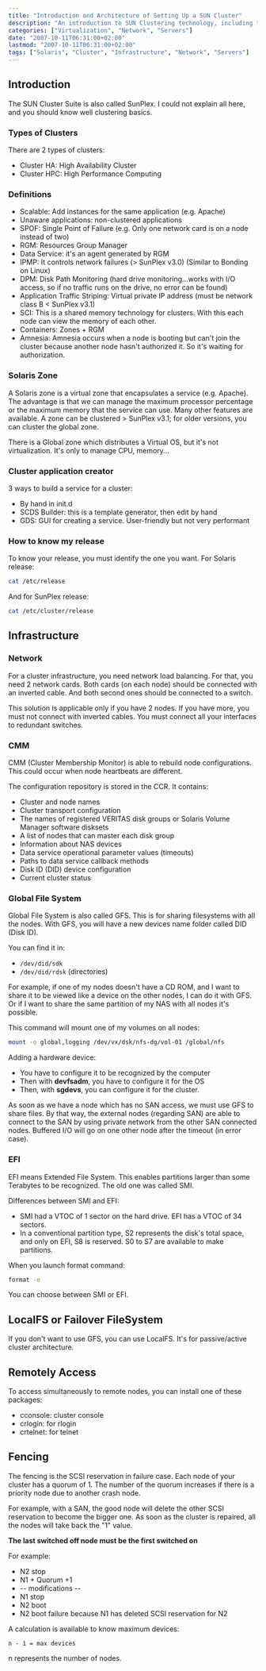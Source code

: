```yaml
---
title: "Introduction and Architecture of Setting Up a SUN Cluster"
description: "An introduction to SUN Clustering technology, including types of clusters, definitions, infrastructure components, and configuration details."
categories: ["Virtualization", "Network", "Servers"]
date: "2007-10-11T06:31:00+02:00"
lastmod: "2007-10-11T06:31:00+02:00"
tags: ["Solaris", "Cluster", "Infrastructure", "Network", "Servers"]
---
```


## Introduction

The SUN Cluster Suite is also called SunPlex. I could not explain all here, and you should know well clustering basics.

### Types of Clusters

There are 2 types of clusters:

- Cluster HA: High Availability Cluster
- Cluster HPC: High Performance Computing

### Definitions

- Scalable: Add instances for the same application (e.g. Apache)
- Unaware applications: non-clustered applications
- SPOF: Single Point of Failure (e.g. Only one network card is on a node instead of two)
- RGM: Resources Group Manager
- Data Service: it's an agent generated by RGM
- IPMP: It controls network failures (> SunPlex v3.0) (Similar to Bonding on Linux)
- DPM: Disk Path Monitoring (hard drive monitoring...works with I/O access, so if no traffic runs on the drive, no error can be found)
- Application Traffic Striping: Virtual private IP address (must be network class B < SunPlex v3.1)
- SCI: This is a shared memory technology for clusters. With this each node can view the memory of each other.
- Containers: Zones + RGM
- Amnesia: Amnesia occurs when a node is booting but can't join the cluster because another node hasn't authorized it. So it's waiting for authorization.

### Solaris Zone

A Solaris zone is a virtual zone that encapsulates a service (e.g. Apache). The advantage is that we can manage the maximum processor percentage or the maximum memory that the service can use. Many other features are available. A zone can be clustered > SunPlex v3.1; for older versions, you can cluster the global zone.

There is a Global zone which distributes a Virtual OS, but it's not virtualization. It's only to manage CPU, memory...

### Cluster application creator

3 ways to build a service for a cluster:

- By hand in init.d
- SCDS Builder: this is a template generator, then edit by hand
- GDS: GUI for creating a service. User-friendly but not very performant

### How to know my release

To know your release, you must identify the one you want. For Solaris release:

```bash
cat /etc/release
```

And for SunPlex release:

```bash
cat /etc/cluster/release
```

## Infrastructure

### Network

For a cluster infrastructure, you need network load balancing. For that, you need 2 network cards. Both cards (on each node) should be connected with an inverted cable. And both second ones should be connected to a switch.

This solution is applicable only if you have 2 nodes. If you have more, you must not connect with inverted cables. You must connect all your interfaces to redundant switches.

### CMM

CMM (Cluster Membership Monitor) is able to rebuild node configurations. This could occur when node heartbeats are different.

The configuration repository is stored in the CCR. It contains:

- Cluster and node names
- Cluster transport configuration
- The names of registered VERITAS disk groups or Solaris Volume Manager software disksets
- A list of nodes that can master each disk group
- Information about NAS devices
- Data service operational parameter values (timeouts)
- Paths to data service callback methods
- Disk ID (DID) device configuration
- Current cluster status

### Global File System

Global File System is also called GFS. This is for sharing filesystems with all the nodes. With GFS, you will have a new devices name folder called DID (Disk ID).

You can find it in:

- `/dev/did/sdk`
- `/dev/did/rdsk` (directories)

For example, if one of my nodes doesn't have a CD ROM, and I want to share it to be viewed like a device on the other nodes, I can do it with GFS. Or if I want to share the same partition of my NAS with all nodes it's possible.

This command will mount one of my volumes on all nodes:

```bash
mount -o global,logging /dev/vx/dsk/nfs-dg/vol-01 /global/nfs
```

Adding a hardware device:

- You have to configure it to be recognized by the computer
- Then with **devfsadm**, you have to configure it for the OS
- Then, with **sgdevs**, you can configure it for the cluster.

As soon as we have a node which has no SAN access, we must use GFS to share files. By that way, the external nodes (regarding SAN) are able to connect to the SAN by using private network from the other SAN connected nodes. Buffered I/O will go on one other node after the timeout (in error case).

### EFI

EFI means Extended File System. This enables partitions larger than some Terabytes to be recognized. The old one was called SMI.

Differences between SMI and EFI:

- SMI had a VTOC of 1 sector on the hard drive. EFI has a VTOC of 34 sectors.
- In a conventional partition type, S2 represents the disk's total space, and only on EFI, S8 is reserved. S0 to S7 are available to make partitions.

When you launch format command:

```bash
format -e
```

You can choose between SMI or EFI.

## LocalFS or Failover FileSystem

If you don't want to use GFS, you can use LocalFS. It's for passive/active cluster architecture.

## Remotely Access

To access simultaneously to remote nodes, you can install one of these packages:

- cconsole: cluster console
- crlogin: for rlogin
- crtelnet: for telnet

## Fencing

The fencing is the SCSI reservation in failure case. Each node of your cluster has a quorum of 1. The number of the quorum increases if there is a priority node due to another crash node.

For example, with a SAN, the good node will delete the other SCSI reservation to become the bigger one. As soon as the cluster is repaired, all the nodes will take back the "1" value.

**The last switched off node must be the first switched on**

For example:

- N2 stop
- N1 + Quorum +1
- -- modifications --
- N1 stop
- N2 boot
- N2 boot failure because N1 has deleted SCSI reservation for N2

A calculation is available to know maximum devices:

```
n - 1 = max devices
```

n represents the number of nodes.
